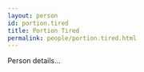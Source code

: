 ```yaml
---
layout: person
id: portion.tired
title: Portion Tired
permalink: people/portion.tired.html
---
```


Person details...
